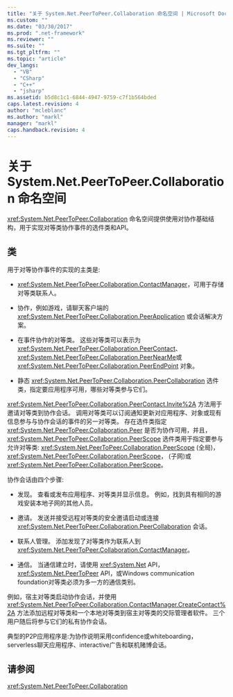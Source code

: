 ```yaml
---
title: "关于 System.Net.PeerToPeer.Collaboration 命名空间 | Microsoft Docs"
ms.custom: ""
ms.date: "03/30/2017"
ms.prod: ".net-framework"
ms.reviewer: ""
ms.suite: ""
ms.tgt_pltfrm: ""
ms.topic: "article"
dev_langs: 
  - "VB"
  - "CSharp"
  - "C++"
  - "jsharp"
ms.assetid: b5d8c1c1-6844-4947-9759-c7f1b564bded
caps.latest.revision: 4
author: "mcleblanc"
ms.author: "markl"
manager: "markl"
caps.handback.revision: 4
---
```

# 关于 System.Net.PeerToPeer.Collaboration 命名空间
<xref:System.Net.PeerToPeer.Collaboration> 命名空间提供使用对协作基础结构，用于实现对等类协作事件的选件类和API。  
  
## 类  
 用于对等协作事件的实现的主类是:  
  
-   <xref:System.Net.PeerToPeer.Collaboration.ContactManager>，可用于存储对等类联系人。  
  
-   协作，例如游戏，请聊天客户端的 <xref:System.Net.PeerToPeer.Collaboration.PeerApplication> 或会话解决方案。  
  
-   在事件协作的对等类。  这些对等类可以表示为 <xref:System.Net.PeerToPeer.Collaboration.PeerContact>、 <xref:System.Net.PeerToPeer.Collaboration.PeerNearMe>或 <xref:System.Net.PeerToPeer.Collaboration.PeerEndPoint> 对象。  
  
-   静态 <xref:System.Net.PeerToPeer.Collaboration.PeerCollaboration> 选件类，指定要应用程序可用，哪些对等类参与它们。  
  
 <xref:System.Net.PeerToPeer.Collaboration.PeerContact.Invite%2A> 方法用于邀请对等类到协作会话。  调用对等类可以订阅通知更新对应用程序、对象或现有信息参与与协作会话的事件的另一对等类。  存在选件类指定 <xref:System.Net.PeerToPeer.Collaboration.Peer> 是否为协作可用，并且， <xref:System.Net.PeerToPeer.Collaboration.PeerScope> 选件类用于指定要参与允许对等类: <xref:System.Net.PeerToPeer.Collaboration.PeerScope> \(全局\)， <xref:System.Net.PeerToPeer.Collaboration.PeerScope>， \(子网\)或 <xref:System.Net.PeerToPeer.Collaboration.PeerScope>。  
  
 协作会话由四个步骤:  
  
-   发现。  查看或发布应用程序、对等类并显示信息。  例如，找到具有相同的游戏安装本地子网的其他人员。  
  
-   邀请。  发送并接受远程对等类的安全邀请启动或连接 <xref:System.Net.PeerToPeer.Collaboration.PeerCollaboration> 会话。  
  
-   联系人管理。  添加发现了对等类作为联系人到 <xref:System.Net.PeerToPeer.Collaboration.ContactManager>。  
  
-   通信。  当通信建立时，请使用 <xref:System.Net> API， <xref:System.Net.PeerToPeer> API，或Windows communication foundation对等类必须为多一方的通信类别。  
  
 例如，宿主对等类启动协作会话，并使用 <xref:System.Net.PeerToPeer.Collaboration.ContactManager.CreateContact%2A> 方法添加远程对等类和一个本地对等类到宿主对等类的交际管理者软件。  三个用户随后将参与它们的私有协作会话。  
  
 典型的P2P应用程序是:为协作说明采用confidence或whiteboarding， serverless聊天应用程序、interactive广告和联机赌博会话。  
  
## 请参阅  
 <xref:System.Net.PeerToPeer.Collaboration>